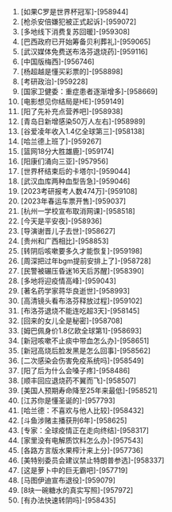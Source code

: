 
1. [如果C罗是世界杯冠军]-[958944]
1. [枪杀安倍嫌犯被正式起诉]-[959072]
1. [多地线下消费复苏回暖]-[959308]
1. [巴西政府已开始筹备贝利葬礼]-[959065]
1. [武汉媒体免费送布洛芬退烧药]-[959116]
1. [中国版梅西]-[956746]
1. [杨超越是懂买彩票的]-[958898]
1. [考研政治]-[959228]
1. [国家卫健委：重症患者逐渐增多]-[958669]
1. [电影想见你结局是HE]-[959149]
1. [阳了先补充点营养吧]-[958938]
1. [青岛日新增感染50万人左右]-[958989]
1. [谷爱凌年收入1.4亿全球第三]-[958138]
1. [哈兰德上班了]-[959267]
1. [篮网18分大胜雄鹿]-[959174]
1. [阳康们涌向三亚]-[957956]
1. [世界杯结束后的卡塔尔]-[959044]
1. [武汉血库两种血型告急]-[959046]
1. [2023考研报考人数474万]-[959108]
1. [2023年春运车票开售]-[959037]
1. [杭州一学校宣布取消网课]-[958518]
1. [今天是平安夜]-[958936]
1. [导演谢晋儿子去世]-[958627]
1. [贵州和广西相比]-[958853]
1. [转阴后咳嗽要多久才能恢复]-[959198]
1. [周深把过年bgm提前安排上了]-[958728]
1. [民警被碾压昏迷16天后苏醒]-[958390]
1. [多地将迎疫情高峰]-[959043]
1. [著名药学家蒋华良逝世]-[958993]
1. [高清镜头看布洛芬释放过程]-[959102]
1. [布洛芬退烧不能连吃超3天]-[958145]
1. [回来的女儿全是秘密]-[958708]
1. [姆巴佩身价1.8亿欧全球第1]-[958693]
1. [新冠咳嗽不止痰中带血怎么办]-[958651]
1. [新冠高烧后脸发黑是怎么回事]-[958562]
1. [二次感染会伤害免疫系统吗]-[958549]
1. [阳了后为什么会嗓子疼]-[958486]
1. [顺丰回应退烧药不翼而飞]-[958507]
1. [美国人预期寿命降至25年来最低]-[958521]
1. [江苏你是懂圣诞的]-[957793]
1. [哈兰德：不喜欢与他人比较]-[958432]
1. [斗鱼涉赌主播获刑6年]-[958625]
1. [专家：全球疫情正在走向终结]-[958317]
1. [家里没有电解质饮料怎么办]-[957543]
1. [各路方言版水果榨汁来上分]-[957736]
1. [美特别委员会建议禁止特朗普参选]-[958337]
1. [这是萝卜中的巨无霸吧]-[957719]
1. [马图伊迪宣布退役]-[959079]
1. [8块一碗糖水的真实写照]-[957972]
1. [有办法快速转阴吗]-[958435]